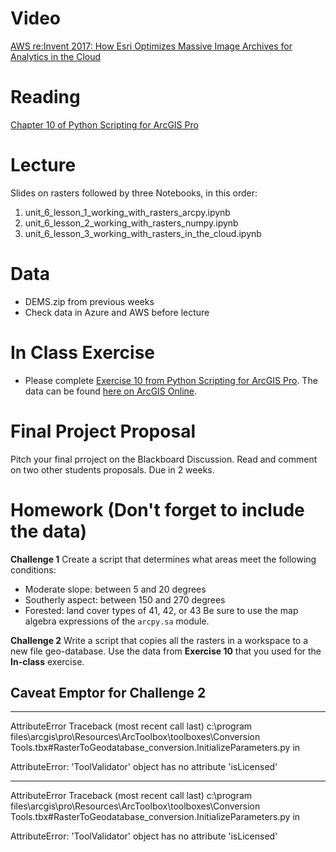 # Video
[AWS re:Invent 2017: How Esri Optimizes Massive Image Archives for Analytics in the Cloud](https://www.youtube.com/watch?reload=9&v=U486YxlDoeM)

# Reading
[Chapter 10 of Python Scripting for ArcGIS Pro](https://esripress.esri.com/display/index.cfm?fuseaction=display&websiteID=384&moduleID=0)

# Lecture
Slides on rasters followed by three Notebooks, in this order:
1. unit_6_lesson_1_working_with_rasters_arcpy.ipynb
2. unit_6_lesson_2_working_with_rasters_numpy.ipynb
3. unit_6_lesson_3_working_with_rasters_in_the_cloud.ipynb

# Data
- DEMS.zip from previous weeks
- Check data in Azure and AWS before lecture

# In Class Exercise
- Please complete [Exercise 10 from Python Scripting for ArcGIS Pro](https://www.arcgis.com/home/item.html?id=1372abc4fb0c4ff0a7c66e8d9c869038). The data can be found [here on ArcGIS Online](https://www.arcgis.com/home/item.html?id=862c63f5a50e4a29bb237369a9854838).

# Final Project Proposal
Pitch your final prroject on the Blackboard Discussion.
Read and comment on two other students proposals.
Due in 2 weeks.

# Homework (Don't forget to include the data)
**Challenge 1**
Create a script that determines what areas meet the following conditions:
- Moderate slope: between 5 and 20 degrees
- Southerly aspect: between 150 and 270 degrees
- Forested: land cover types of 41, 42, or 43
Be sure to use the map algebra expressions of the ```arcpy.sa``` module.

**Challenge 2**
Write a script that copies all the rasters in a workspace to a new file geo-database. Use the data from **Exercise 10** that you used for the **In-class** exercise.


## Caveat Emptor for Challenge 2
---------------------------------------------------------------------------
AttributeError                            Traceback (most recent call last)
c:\program files\arcgis\pro\Resources\ArcToolbox\toolboxes\Conversion Tools.tbx#RasterToGeodatabase_conversion.InitializeParameters.py in <module>

AttributeError: 'ToolValidator' object has no attribute 'isLicensed'

---------------------------------------------------------------------------
AttributeError                            Traceback (most recent call last)
c:\program files\arcgis\pro\Resources\ArcToolbox\toolboxes\Conversion Tools.tbx#RasterToGeodatabase_conversion.InitializeParameters.py in <module>

AttributeError: 'ToolValidator' object has no attribute 'isLicensed'

